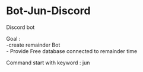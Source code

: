 # Bot-Jun-Discord
Discord bot 

Goal :        
       -create remainder Bot  
       - Provide Free database connected to remainder time
       
Command start with keyword : jun 
